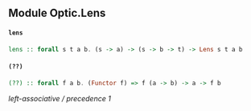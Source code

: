 ## Module Optic.Lens

#### `lens`

``` purescript
lens :: forall s t a b. (s -> a) -> (s -> b -> t) -> Lens s t a b
```

#### `(??)`

``` purescript
(??) :: forall f a b. (Functor f) => f (a -> b) -> a -> f b
```

_left-associative / precedence 1_


